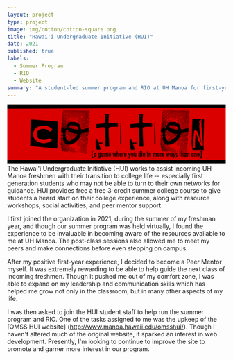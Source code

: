 ```yaml
---
layout: project
type: project
image: img/cotton/cotton-square.png
title: "Hawai'i Undergraduate Initiative (HUI)"
date: 2021
published: true
labels:
  - Summer Program
  - RIO
  - Website
summary: "A student-led summer program and RIO at UH Manoa for first-year students graduating from Hawai'i high schools"
---
```


<img class="img-fluid" src="../img/cotton/cotton-header.png">
The Hawai'i Undergraduate Initiative (HUI) works to assist incoming UH Manoa freshmen with their transition to college life -- especially first generation students who may not be able to turn to their own networks for guidance. HUI provides free a free 3-credit summer college course to give students a heard start on their college experience, along with resource workshops, social activities, and peer mentor support.  

I first joined the organization in 2021, during the summer of my freshman year, and though our summer program was held virtually, I found the experience to be invaluable in becoming aware of the resources available to me at UH Manoa. The post-class sessions also allowed me to meet my peers and make connections before even stepping on campus.

After my positive first-year experience, I decided to become a Peer Mentor myself. It was extremely rewarding to be able to help guide the next class of incoming freshmen. Though it pushed me out of my comfort zone, I was able to expand on my leadership and communication skills which has helped me grow not only in the classroom, but in many other aspects of my life. 

I was then asked to join the HUI student staff to help run the summer program and RIO. One of the tasks assigned to me was the upkeep of the [OMSS HUI website] (http://www.manoa.hawaii.edu/omsshui/). Though I haven't altered much of the original website, it sparked an interest in web development. Presently, I'm looking to continue to improve the site to promote and garner more interest in our program. 

